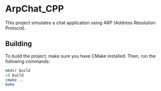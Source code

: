 # ArpChat_CPP

This project simulates a chat application using ARP (Address Resolution Protocol).

## Building

To build the project, make sure you have CMake installed. Then, run the following commands:

```bash
mkdir build
cd build
cmake ..
make

